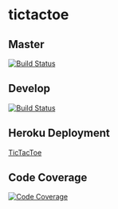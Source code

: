 ﻿# tictactoe

## Master
[![Build Status](https://travis-ci.org/swagfish/TicTacToe.svg?branch=master)](https://travis-ci.org/swagfish/TicTacToe)

## Develop
[![Build Status](https://travis-ci.org/swagfish/TicTacToe.svg?branch=develop)](https://travis-ci.org/swagfish/TicTacToe)

## Heroku Deployment
[TicTacToe](https://arcane-tundra-47758.herokuapp.com/ "TicTacToe")

## Code Coverage
[![Code Coverage](https://img.shields.io/codecov/c/github/pvorb/property-providers/develop.svg)](https://codecov.io/github/pvorb/property-providers?branch=develop)